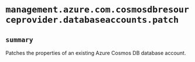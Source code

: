 # `management.azure.com.cosmosdbresourceprovider.databaseaccounts.patch`

## `summary`
Patches the properties of an existing Azure Cosmos DB database account.


